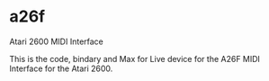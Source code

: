 # a26f
Atari 2600 MIDI Interface

This is the code, bindary and Max for Live device for the A26F MIDI Interface for the Atari 2600. 
